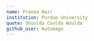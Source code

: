```yaml
---
name: Pranav Nair
institution: Purdue University
quote: Shoulda Coulda Woulda
github_user: Automage
---
```

